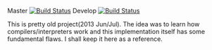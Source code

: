 Master
[![Build Status](https://travis-ci.org/nikolaydio/zhabaproject.png?branch=master)](https://travis-ci.org/nikolaydio/zhabaproject)
Develop
[![Build Status](https://travis-ci.org/nikolaydio/zhabaproject.png?branch=develop)](https://travis-ci.org/nikolaydio/zhabaproject)


This is pretty old project(2013 Jun/Jul). The idea was to learn how compilers/interpreters work and this implementation itself has some fundamental flaws. I shall keep it here as a reference.